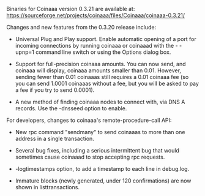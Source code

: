 Binaries for Coinaaa version 0.3.21 are available at:
  https://sourceforge.net/projects/coinaaa/files/Coinaaa/coinaaa-0.3.21/

Changes and new features from the 0.3.20 release include:

* Universal Plug and Play support.  Enable automatic opening of a port for incoming connections by running coinaaa or coinaaad with the - -upnp=1 command line switch or using the Options dialog box.

* Support for full-precision coinaaa amounts.  You can now send, and coinaaa will display, coinaaa amounts smaller than 0.01.  However, sending fewer than 0.01 coinaaas still requires a 0.01 coinaaa fee (so you can send 1.0001 coinaaas without a fee, but you will be asked to pay a fee if you try to send 0.0001).

* A new method of finding coinaaa nodes to connect with, via DNS A records. Use the -dnsseed option to enable.

For developers, changes to coinaaa's remote-procedure-call API:

* New rpc command "sendmany" to send coinaaas to more than one address in a single transaction.

* Several bug fixes, including a serious intermittent bug that would sometimes cause coinaaad to stop accepting rpc requests. 

* -logtimestamps option, to add a timestamp to each line in debug.log.

* Immature blocks (newly generated, under 120 confirmations) are now shown in listtransactions.
